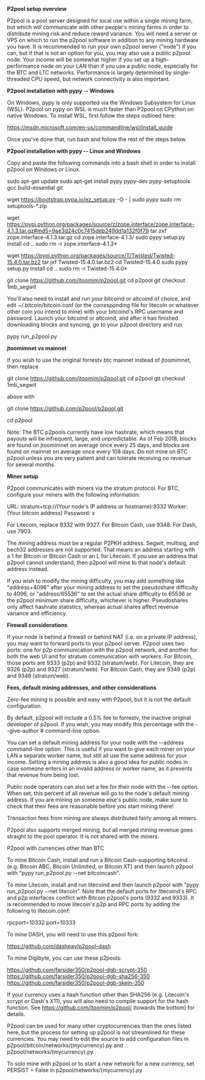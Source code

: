 **P2pool setup overview**


P2pool is a pool server designed for local use within a single mining farm, but which will communicate with other people's mining farms in order to distribute mining risk and reduce reward variance. You will need a server or VPS on which to run the p2pool software in addition to any mining hardware you have. It is recommended to run your own p2pool server ("node") if you can, but if that is not an option for you, you may also use a public p2pool node. Your income will be somewhat higher if you set up a high-performance node on your LAN than if you use a public node, especially for the BTC and LTC networks. Performance is largely determined by single-threaded CPU speed, but network connectivity is also important.


**P2pool installation with pypy -- Windows**


On Windows, pypy is only supported via the Windows Subsystem for Linux (WSL). P2pool on pypy on WSL is much faster than P2pool on
CPython on native Windows. To install WSL, first follow the steps outlined here:


https://msdn.microsoft.com/en-us/commandline/wsl/install_guide


Once you've done that, run bash and follow the rest of the steps below.


**P2pool installation with pypy -- Linux and Windows**


Copy and paste the following commands into a bash shell in order to install p2pool on Windows or Linux.

  sudo apt-get update
  sudo apt-get install pypy pypy-dev pypy-setuptools gcc build-essential git


  wget https://bootstrap.pypa.io/ez_setup.py -O - | sudo pypy
  sudo rm setuptools-*.zip


  wget https://pypi.python.org/packages/source/z/zope.interface/zope.interface-4.1.3.tar.gz#md5=9ae3d24c0c7415deb249dd1a132f0f79 tar zxf zope.interface-4.1.3.tar.gz
  cd zope.interface-4.1.3/
  sudo pypy setup.py install
  cd ..
  sudo rm -r zope.interface-4.1.3*


  wget https://pypi.python.org/packages/source/T/Twisted/Twisted-15.4.0.tar.bz2
  tar jxf Twisted-15.4.0.tar.bz2
  cd Twisted-15.4.0
  sudo pypy setup.py install
  cd ..
  sudo rm -r Twisted-15.4.0*


  git clone https://github.com/jtoomim/p2pool.git
  cd p2pool
  git checkout 1mb_segwit


You'll also need to install and run your bitcoind or altcoind of choice, and edit ~/.bitcoin/bitcoin.conf (or the corresponding file for litecoin or whatever other coin you intend to mine) with your bitcoind's RPC username and password. Launch your bitcoind or altcoind, and after it has finished downloading blocks and syncing, go to your p2pool directory and run


  pypy run_p2pool.py


**jtoomimnet vs mainnet**


If you wish to use the original forrestv btc mainnet instead of jtoomimnet, then replace


  git clone https://github.com/jtoomim/p2pool.git
  cd p2pool
  git checkout 1mb_segwit


above with


  git clone https://github.com/p2pool/p2pool.git

  cd p2pool


Note: The BTC p2pools currently have low hashrate, which means that payouts will be infrequent, large, and unpredictable. As of Feb 2018, blocks are found on jtoomimnet on average once every 25 days, and blocks are found on mainnet on average once every 108 days. Do not mine on BTC p2pool unless you are very patient and can tolerate receiving no revenue for several months.


**Miner setup**


P2pool communicates with miners via the stratum protocol. For BTC, configure your miners with the following information:


  URL: stratum+tcp://(Your node's IP address or hostname):9332
  Worker: (Your bitcoin address)
  Password: x


For Litecoin, replace 9332 with 9327. For Bitcoin Cash, use 9348. For Dash, use 7903.


The mining address must be a regular P2PKH address. Segwit, multisig, and bech32 addresses are not supported. That means an address starting with a 1 for Bitcoin or Bitcoin Cash or an L for Litecoin. If you use an address that p2pool cannot understand, then p2pool will mine to that node's default address instead.


If you wish to modify the mining difficulty, you may add something like "address+4096" after your mining address to set the pseudoshare difficulty to 4096, or "address/65536" to set the actual share difficulty to 65536 or the p2pool minimum share difficulty, whichever is higher. Pseudoshares only affect hashrate statistics, whereas actual shares affect revenue variance and efficiency.


**Firewall considerations**


If your node is behind a firewall or behind NAT (i.e. on a private IP address), you may want to forward ports to your p2pool server. P2pool uses two ports: one for p2p communication with the p2pool network, and another for both the web UI and for stratum communication with workers. For Bitcoin, those ports are 9333 (p2p) and 9332 (stratum/web). For Litecoin, they are 9326 (p2p) and 9327 (stratum/web). For Bitcoin Cash, they are 9349 (p2p) and 9348 (stratum/web).

**Fees, default mining addresses, and other considerations**

Zero-fee mining is possible and easy with P2pool, but it is not the default configuration.

By default, p2pool will include a 0.5% fee to forrestv, the inactive original developer of p2pool. If you wish, you may modify this percentage with the --give-author # command-line option.

You can set a default mining address for your node with the --address command-line option. This is useful if you want to give each miner on your LAN a separate worker name, but still all use the same address for your income. Setting a mining address is also a good idea for public nodes in case someone enters in an invalid address or worker name, as it prevents that revenue from being lost.

Public node operators can also set a fee for their node with the --fee option. When set, this percent of all revenue will go to the node's default mining address. If you are mining on someone else's public node, make sure to check that their fees are reasonable before you start mining there!

Transaction fees from mining are always distributed fairly among all miners.

P2pool also supports merged mining, but all merged mining revenue goes straight to the pool operator. It is not shared with the miners.

P2pool with currencies other than BTC

To mine Bitcoin Cash, install and run a Bitcoin Cash-supporting bitcoind (e.g. Bitcoin ABC, Bitcoin Unlimited, or Bitcoin XT) and then launch p2pool with "pypy run_p2pool.py --net bitcoincash".

To mine Litecoin, install and run litecoind and then launch p2pool with "pypy run_p2pool.py --net litecoin". Note that the default ports for litecoind's RPC and p2p interfaces conflict with Bitcoin p2pool's ports (9332 and 9333). It is recommended to move litecoin's p2p and RPC ports by adding the following to litecoin.conf:

  rpcport=10332
  port=10333

To mine DASH, you will need to use this p2pool fork: 
  
  https://github.com/dashpay/p2pool-dash

To mine Digibyte, you can use these p2pools: 
  
  https://github.com/farsider350/p2pool-dgb-scrypt-350
  https://github.com/farsider350/p2pool-dgb-sha256-350
  https://github.com/farsider350/p2pool-dgb-skein-350

If your currency uses a hash function other than SHA256 (e.g. Litecoin's scrypt or Dash's X11), you will also need to compile support for the hash function. See https://github.com/jtoomim/p2pool/ (towards the bottom) for details.

P2pool can be used for many other cryptocurrencies than the ones listed here, but the process for setting up p2pool is not streamlined for these currencies. You may need to edit the source to add configuration files in p2pool/bitcoin/networks/(mycurrency).py and p2pool/networks/(mycurrency).py.

To solo mine with p2pool or to start a new network for a new currency, set PERSIST = False in p2pool/networks/(mycurrency).py

